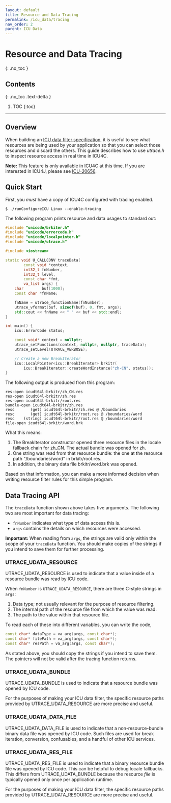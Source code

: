 ```yaml
---
layout: default
title: Resource and Data Tracing
permalink: /icu_data/tracing
nav_order: 2
parent: ICU Data
---
```

<!--
© 2019 and later: Unicode, Inc. and others.
License & terms of use: http://www.unicode.org/copyright.html
-->

# Resource and Data Tracing
{: .no_toc }

## Contents
{: .no_toc .text-delta }

1. TOC
{:toc}

---

## Overview

When building an [ICU data filter specification](buildtool.md), it is useful to
see what resources are being used by your application so that you can select
those resources and discard the others. This guide describes how to use
*utrace.h* to inspect resource access in real time in ICU4C.

**Note:** This feature is only available in ICU4C at this time. If you are
interested in ICU4J, please see
[ICU-20656](https://unicode-org.atlassian.net/browse/ICU-20656).

## Quick Start

First, you *must* have a copy of ICU4C configured with tracing enabled.

    $ ./runConfigureICU Linux --enable-tracing

The following program prints resource and data usages to standard out:

```cpp
#include "unicode/brkiter.h"
#include "unicode/errorcode.h"
#include "unicode/localpointer.h"
#include "unicode/utrace.h"

#include <iostream>

static void U_CALLCONV traceData(
        const void *context,
        int32_t fnNumber,
        int32_t level,
        const char *fmt,
        va_list args) {
    char        buf[1000];
    const char *fnName;

    fnName = utrace_functionName(fnNumber);
    utrace_vformat(buf, sizeof(buf), 0, fmt, args);
    std::cout << fnName << " " << buf << std::endl;
}

int main() {
    icu::ErrorCode status;

    const void* context = nullptr;
    utrace_setFunctions(context, nullptr, nullptr, traceData);
    utrace_setLevel(UTRACE_VERBOSE);

    // Create a new BreakIterator
    icu::LocalPointer<icu::BreakIterator> brkitr(
        icu::BreakIterator::createWordInstance("zh-CN", status));
}
```

The following output is produced from this program:

    res-open icudt64l-brkitr/zh_CN.res
    res-open icudt64l-brkitr/zh.res
    res-open icudt64l-brkitr/root.res
    bundle-open icudt64l-brkitr/zh.res
    resc       (get) icudt64l-brkitr/zh.res @ /boundaries
    resc       (get) icudt64l-brkitr/root.res @ /boundaries/word
    resc    (string) icudt64l-brkitr/root.res @ /boundaries/word
    file-open icudt64l-brkitr/word.brk

What this means:

1. The BreakIterator constructor opened three resource files in the locale
   fallback chain for zh_CN. The actual bundle was opened for zh.
2. One string was read from that resource bundle: the one at the resource path
   "/boundaries/word" in brkitr/root.res.
3. In addition, the binary data file brkitr/word.brk was opened.

Based on that information, you can make a more informed decision when writing
resource filter rules for this simple program.

## Data Tracing API

The `traceData` function shown above takes five arguments. The following two
are most important for data tracing:

- `fnNumber` indicates what type of data access this is.
- `args` contains the details on which resources were accessed.

**Important:** When reading from `args`, the strings are valid only within the
scope of your `traceData` function. You should make copies of the strings if
you intend to save them for further processing.

### UTRACE_UDATA_RESOURCE

UTRACE_UDATA_RESOURCE is used to indicate that a value inside of a resource
bundle was read by ICU code.

When `fnNumber` is `UTRACE_UDATA_RESOURCE`, there are three C-style strings in
`args`:

1. Data type; not usually relevant for the purpose of resource filtering.
2. The internal path of the resource file from which the value was read.
3. The path to the value within that resource file.

To read each of these into different variables, you can write the code,

```cpp
const char* dataType = va_arg(args, const char*);
const char* filePath = va_arg(args, const char*);
const char* resPath = va_arg(args, const char*);
```

As stated above, you should copy the strings if you intend to save them. The
pointers will not be valid after the tracing function returns.

### UTRACE_UDATA_BUNDLE

UTRACE_UDATA_BUNDLE is used to indicate that a resource bundle was opened by
ICU code.

For the purposes of making your ICU data filter, the specific resource paths
provided by UTRACE_UDATA_RESOURCE are more precise and useful.

### UTRACE_UDATA_DATA_FILE

UTRACE_UDATA_DATA_FILE is used to indicate that a non-resource-bundle binary
data file was opened by ICU code. Such files are used for break iteration,
conversion, confusables, and a handful of other ICU services.

### UTRACE_UDATA_RES_FILE

UTRACE_UDATA_RES_FILE is used to indicate that a binary resource bundle file
was opened by ICU code. This can be helpful to debug locale fallbacks. This
differs from UTRACE_UDATA_BUNDLE because the resource *file* is typically
opened only once per application runtime.

For the purposes of making your ICU data filter, the specific resource paths
provided by UTRACE_UDATA_RESOURCE are more precise and useful.
